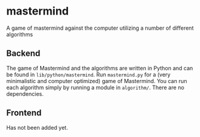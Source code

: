 # mastermind

A game of mastermind against the computer utilizing a number of different algorithms

## Backend

The game of Mastermind and the algorithms are written in Python and can be found in `lib/python/mastermind`. Run 
`mastermind.py` for a (very minimalistic and computer optimized) game of Mastermind. You can run each algorithm simply
by running a module in `algorithm/`. There are no dependencies.

## Frontend

Has not been added yet.
